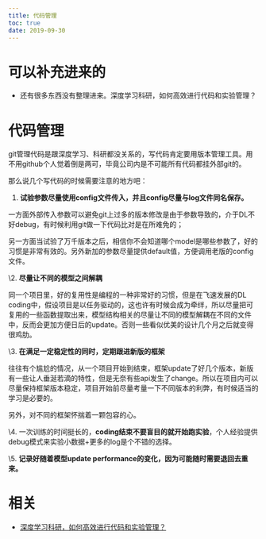 ```yaml
---
title: 代码管理
toc: true
date: 2019-09-30
---
```

# 可以补充进来的

- 还有很多东西没有整理进来。深度学习科研，如何高效进行代码和实验管理？


# 代码管理

git管理代码是跟深度学习、科研都没关系的，写代码肯定要用版本管理工具。用不用github个人觉着倒是两可，毕竟公司内是不可能所有代码都挂外部git的。

那么说几个写代码的时候需要注意的地方吧：

1. **试验参数尽量使用config文件传入，并且config尽量与log文件同名保存。**

一方面外部传入参数可以避免git上过多的版本修改是由于参数导致的，介于DL不好debug，有时候利用git做一下代码比对是在所难免的；

另一方面当试验了万千版本之后，相信你不会知道哪个model是哪些参数了，好的习惯是非常有效的。另外新加的参数尽量提供default值，方便调用老版的config文件。

\2. **尽量让不同的模型之间解耦**

同一个项目里，好的复用性是编程的一种非常好的习惯，但是在飞速发展的DL coding中，假设项目是以任务驱动的，这也许有时候会成为牵绊，所以尽量把可复用的一些函数提取出来，模型结构相关的尽量让不同的模型解耦在不同的文件中，反而会更加方便日后的update。否则一些看似优美的设计几个月之后就变得很鸡肋。

\3. **在满足一定稳定性的同时，定期跟进新版的框架**

往往有个尴尬的情况，从一个项目开始到结束，框架update了好几个版本，新版有一些让人垂涎若滴的特性，但是无奈有些api发生了change。所以在项目内可以尽量保持框架版本稳定，项目开始前尽量考量一下不同版本的利弊，有时候适当的学习是必要的。

另外，对不同的框架怀揣着一颗包容的心。

\4. 一次训练的时间挺长的，**coding结束不要盲目的就开始跑实验**，个人经验提供debug模式来实验小数据+更多的log是个不错的选择。

\5. **记录好随着模型update performance的变化，因为可能随时需要退回去重来。**




# 相关

- [深度学习科研，如何高效进行代码和实验管理？](https://www.zhihu.com/question/269707221/answer/470576066)
